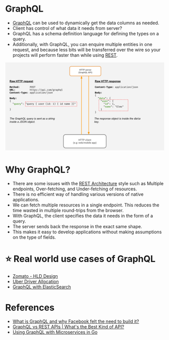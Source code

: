 
# GraphQL
- [GraphQL](https://graphql.org) can be used to dynamically get the data columns as needed.
- Client has control of what data it needs from server?
- GraphQL has a schema definition language for defining the types on a query.
- Additionally, with GraphQL, you can enquire multiple entities in one request, and because less bits will be transferred over the wire so your projects will perform faster than while using [REST](REST.md).

![img.png](assests/graphql.png)

# Why GraphQL?
- There are some issues with the [REST Architecture](REST.md) style such as Multiple endpoints, Over-fetching, and Under-fetching of resources. 
- There is no efficient way of handling various versions of native applications.
- We can fetch multiple resources in a single endpoint. This reduces the time wasted in multiple round-trips from the browser. 
- With GraphQL, the client specifies the data it needs in the form of a query. 
- The server sends back the response in the exact same shape.
- This makes it easy to develop applications without making assumptions on the type of fields.

# :star: Real world use cases of GraphQL
- [Zomato - HLD Design](../0_HLDUseCasesProblems/FoodOrderingZomatoSwiggy/Readme.md#GraphQL)
- [Uber Driver Allocation](../../3_HLDDesignProblemsUC/DriverAllocationUberGoJek/Readme)
- [GraphQL with ElasticSearch](../3_DatabaseServices/Search-Databases/ElasticSearch/ElasticSearchWithGraphQL.md)

# References
- [What is GraphQL and why Facebook felt the need to build it?](https://buddy.works/tutorials/what-is-graphql-and-why-facebook-felt-the-need-to-build-it#why-facebook-built-graphql)
- [GraphQL vs REST APIs | What's the Best Kind of API?](https://www.youtube.com/watch?v=F0_pkxQMZnc)
- [Using GraphQL with Microservices in Go](https://outcrawl.com/go-graphql-gateway-microservices)